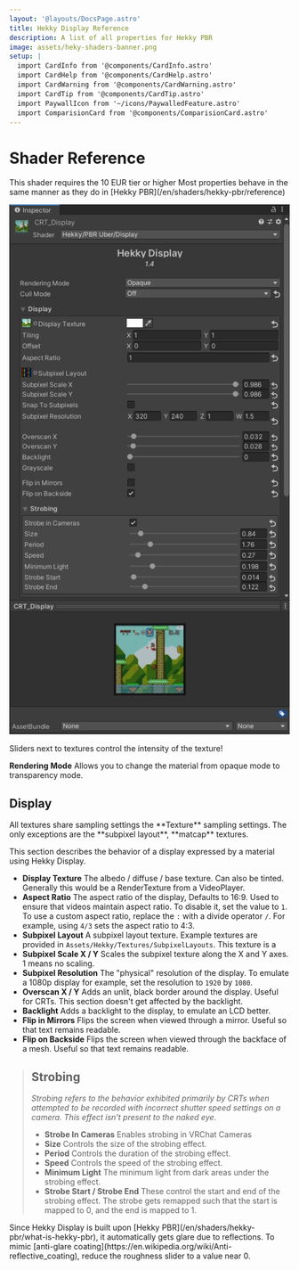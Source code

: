 ```yaml
---
layout: '@layouts/DocsPage.astro'
title: Hekky Display Reference
description: A list of all properties for Hekky PBR
image: assets/heky-shaders-banner.png
setup: | 
  import CardInfo from '@components/CardInfo.astro'
  import CardHelp from '@components/CardHelp.astro'
  import CardWarning from '@components/CardWarning.astro'
  import CardTip from '@components/CardTip.astro'
  import PaywallIcon from '~/icons/PaywalledFeature.astro'
  import ComparisionCard from '@components/ComparisionCard.astro'
---
```

# Shader Reference

<CardInfo title="Patreon only">
	This shader requires the 10 EUR tier or higher
</CardInfo>

<CardHelp title="This shader is a variant">
	Most properties behave in the same manner as they do in [Hekky PBR](/en/shaders/hekky-pbr/reference)
</CardHelp>

![Shader Inspector](/en/hekkydisplay_shader_inspector_full.webp)

<CardInfo title="Sliders">
Sliders next to textures control the intensity of the texture!
</CardInfo>

**Rendering Mode** Allows you to change the material from opaque mode to transparency mode.

## Display

<CardTip title="Textures">
All textures share sampling settings the **Texture** sampling settings. The only exceptions are the **subpixel layout**, **matcap** textures.
</CardTip>

This section describes the behavior of a display expressed by a material using Hekky Display.

- **Display Texture** The albedo / diffuse / base texture. Can also be tinted. Generally this would be a RenderTexture from a VideoPlayer.
- **Aspect Ratio** The aspect ratio of the display, Defaults to 16:9. Used to ensure that videos maintain aspect ratio. To disable it, set the value to `1`. To use a custom aspect ratio, replace the `:` with a divide operator `/`. For example, using `4/3` sets the aspect ratio to 4:3.
- **Subpixel Layout** A subpixel layout texture. Example textures are provided in `Assets/Hekky/Textures/SubpixelLayouts`. This texture is a 
- **Subpixel Scale X / Y** Scales the subpixel texture along the X and Y axes. 1 means no scaling.
- **Subpixel Resolution** The "physical" resolution of the display. To emulate a 1080p display for example, set the resolution to `1920` by `1080`.
- **Overscan X / Y** Adds an unlit, black border around the display. Useful for CRTs. This section doesn't get affected by the backlight.
- **Backlight** Adds a backlight to the display, to emulate an LCD better.
- **Flip in Mirrors** Flips the screen when viewed through a mirror. Useful so that text remains readable.
- **Flip on Backside** Flips the screen when viewed through the backface of a mesh. Useful so that text remains readable.

> ## Strobing
> *Strobing refers to the behavior exhibited primarily by CRTs when attempted to be recorded with incorrect shutter speed settings on a camera. This effect isn't present to the naked eye.*
> 
> - **Strobe In Cameras** Enables strobing in VRChat Cameras
> - **Size** Controls the size of the strobing effect.
> - **Period** Controls the duration of the strobing effect.
> - **Speed** Controls the speed of the strobing effect.
> - **Minimum Light** The minimum light from dark areas under the strobing effect.
> - **Strobe Start / Strobe End** These control the start and end of the strobing effect. The strobe gets remapped such that the start is mapped to 0, and the end is mapped to 1.

<CardHelp title="Glare">
	Since Hekky Display is built upon [Hekky PBR](/en/shaders/hekky-pbr/what-is-hekky-pbr), it automatically gets glare due to reflections. To mimic [anti-glare coating](https://en.wikipedia.org/wiki/Anti-reflective_coating), reduce the roughness slider to a value near 0.
</CardHelp>